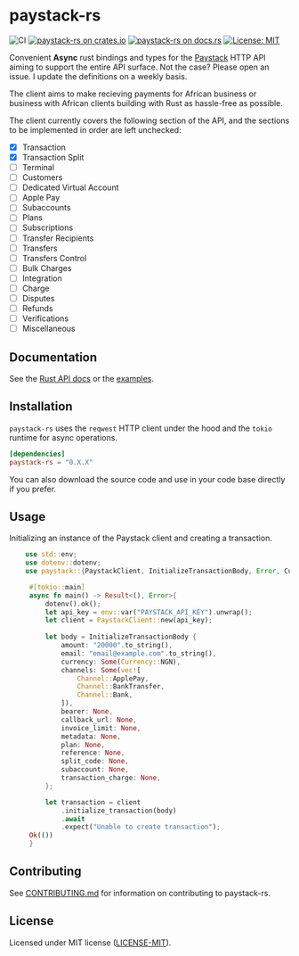 # paystack-rs

![CI](https://github.com/morukele/paystack-rs/actions/workflows/rust.yml/badge.svg)
[![paystack-rs on crates.io](https://img.shields.io/crates/v/paystack-rs.svg)](https://crates.io/crates/paystack-rs)
[![paystack-rs  on docs.rs](https://docs.rs/paystack-rs/badge.svg)](https://docs.rs/paystack-rs)
[![License: MIT](https://img.shields.io/badge/License-MIT-yellow.svg)](https://opensource.org/licenses/MIT)

Convenient **Async** rust bindings and types for the [Paystack](https://paystack.com) HTTP API aiming to support the entire API surface. Not the case? Please open an issue. I update the definitions on a weekly basis.

The client aims to make recieving payments for African business or business with African clients building with Rust as hassle-free as possible.

The client currently covers the following section of the API, and the sections to be implemented in order are left unchecked:

- [x] Transaction
- [x] Transaction Split
- [ ] Terminal
- [ ] Customers
- [ ] Dedicated Virtual Account
- [ ] Apple Pay
- [ ] Subaccounts
- [ ] Plans
- [ ] Subscriptions
- [ ] Transfer Recipients
- [ ] Transfers
- [ ] Transfers Control
- [ ] Bulk Charges
- [ ] Integration
- [ ] Charge
- [ ] Disputes
- [ ] Refunds
- [ ] Verifications
- [ ] Miscellaneous

## Documentation

See the [Rust API docs](https://docs.rs/paystack-rs) or the [examples](/examples).

## Installation

`paystack-rs` uses the `reqwest` HTTP client under the hood and the `tokio` runtime for async operations.

```toml
[dependencies]
paystack-rs = "0.X.X"
```

You can also download the source code and use in your code base directly if you prefer.

## Usage

Initializing an instance of the Paystack client and creating a transaction.

```rust
    use std::env; 
    use dotenv::dotenv; 
    use paystack::{PaystackClient, InitializeTransactionBody, Error, Currency, Channel};

     #[tokio::main]
     async fn main() -> Result<(), Error>{
         dotenv().ok();
         let api_key = env::var("PAYSTACK_API_KEY").unwrap();
         let client = PaystackClient::new(api_key);
         
         let body = InitializeTransactionBody { 
             amount: "20000".to_string(), 
             email: "email@example.com".to_string(), 
             currency: Some(Currency::NGN), 
             channels: Some(vec![
                 Channel::ApplePay,
                 Channel::BankTransfer,
                 Channel::Bank,
             ]),
             bearer: None,
             callback_url: None,
             invoice_limit: None,
             metadata: None,
             plan: None,
             reference: None, 
             split_code: None, 
             subaccount: None, 
             transaction_charge: None,
         };

         let transaction = client
             .initialize_transaction(body)
             .await
             .expect("Unable to create transaction");
     Ok(())
     }
```

## Contributing

See [CONTRIBUTING.md](/CONTRIBUTING.md) for information on contributing to paystack-rs.

## License

Licensed under MIT license ([LICENSE-MIT](/LICENSE-MIT)).
